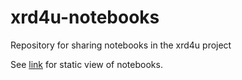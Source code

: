 # xrd4u-notebooks 

Repository for sharing notebooks in the xrd4u project 

See [link](https://nbviewer.org/github/fligt/xrd4u-notebooks/tree/master/nbs/) for static view of notebooks. 
